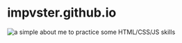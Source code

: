 # impvster.github.io

![a simple about me to practice some HTML/CSS/JS skills](https://i.imgur.com/Drn4HIF.png)

